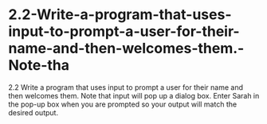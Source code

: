 # 2.2-Write-a-program-that-uses-input-to-prompt-a-user-for-their-name-and-then-welcomes-them.-Note-tha
2.2 Write a program that uses input to prompt a user for their name and then welcomes them. Note that input will pop up a dialog box. Enter Sarah in the pop-up box when you are prompted so your output will match the desired output.
